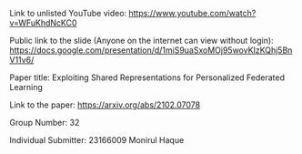 Link to unlisted YouTube video:
https://www.youtube.com/watch?v=WFuKhdNcKC0

Public link to the slide (Anyone on the internet can view without login):
https://docs.google.com/presentation/d/1miS9uaSxoMOj95wovKIzKQhj5BnV11v6/

Paper title:
Exploiting Shared Representations for Personalized Federated Learning

Link to the paper:
https://arxiv.org/abs/2102.07078

Group Number:
32

Individual Submitter:
23166009 Monirul Haque
